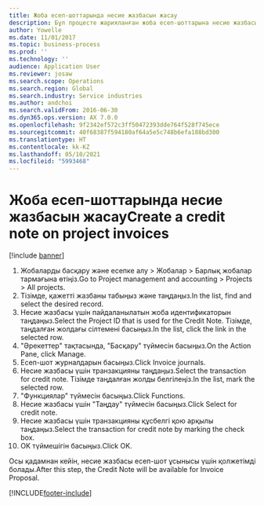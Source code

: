 ```yaml
---
title: Жоба есеп-шоттарында несие жазбасын жасау
description: Бұл процесте жарияланған жоба есеп-шоттарына несие жазбасын жасау жолы көрсетіледі.
author: Yowelle
ms.date: 11/01/2017
ms.topic: business-process
ms.prod: ''
ms.technology: ''
audience: Application User
ms.reviewer: josaw
ms.search.scope: Operations
ms.search.region: Global
ms.search.industry: Service industries
ms.author: andchoi
ms.search.validFrom: 2016-06-30
ms.dyn365.ops.version: AX 7.0.0
ms.openlocfilehash: 9f2342ef572c3ff50472393dde764f528f745ece
ms.sourcegitcommit: 40f68387f594180af64a5e5c748b6efa188bd300
ms.translationtype: HT
ms.contentlocale: kk-KZ
ms.lasthandoff: 05/10/2021
ms.locfileid: "5993468"
---
```

# <a name="create-a-credit-note-on-project-invoices"></a><span data-ttu-id="3b378-103">Жоба есеп-шоттарында несие жазбасын жасау</span><span class="sxs-lookup"><span data-stu-id="3b378-103">Create a credit note on project invoices</span></span>

[!include [banner](../../includes/banner.md)]

1. <span data-ttu-id="3b378-104">Жобаларды басқару және есепке алу > Жобалар > Барлық жобалар тармағына өтіңіз.</span><span class="sxs-lookup"><span data-stu-id="3b378-104">Go to Project management and accounting > Projects > All projects.</span></span> 
2. <span data-ttu-id="3b378-105">Тізімде, қажетті жазбаны табыңыз және таңдаңыз.</span><span class="sxs-lookup"><span data-stu-id="3b378-105">In the list, find and select the desired record.</span></span> 
3. <span data-ttu-id="3b378-106">Несие жазбасы үшін пайдаланылатын жоба идентификаторын таңдаңыз.</span><span class="sxs-lookup"><span data-stu-id="3b378-106">Select the Project ID that is used for the Credit Note.</span></span> <span data-ttu-id="3b378-107">Тізімде, таңдалған жолдағы сілтемені басыңыз.</span><span class="sxs-lookup"><span data-stu-id="3b378-107">In the list, click the link in the selected row.</span></span> 
4. <span data-ttu-id="3b378-108">"Әрекеттер" тақтасында, "Басқару" түймесін басыңыз.</span><span class="sxs-lookup"><span data-stu-id="3b378-108">On the Action Pane, click Manage.</span></span> 
5. <span data-ttu-id="3b378-109">Есеп-шот журналдарын басыңыз.</span><span class="sxs-lookup"><span data-stu-id="3b378-109">Click Invoice journals.</span></span> 
6. <span data-ttu-id="3b378-110">Несие жазбасы үшін транзакцияны таңдаңыз.</span><span class="sxs-lookup"><span data-stu-id="3b378-110">Select the transaction for credit note.</span></span> <span data-ttu-id="3b378-111">Тізімде таңдалған жолды белгілеңіз.</span><span class="sxs-lookup"><span data-stu-id="3b378-111">In the list, mark the selected row.</span></span> 
7. <span data-ttu-id="3b378-112">"Функциялар" түймесін басыңыз.</span><span class="sxs-lookup"><span data-stu-id="3b378-112">Click Functions.</span></span> 
8. <span data-ttu-id="3b378-113">Несие жазбасы үшін "Таңдау" түймесін басыңыз.</span><span class="sxs-lookup"><span data-stu-id="3b378-113">Click Select for credit note.</span></span> 
9. <span data-ttu-id="3b378-114">Несие жазбасы үшін транзакцияны құсбелгі қою арқылы таңдаңыз.</span><span class="sxs-lookup"><span data-stu-id="3b378-114">Select the transaction for credit note by marking the check box.</span></span>
10. <span data-ttu-id="3b378-115">OK түймешігін басыңыз.</span><span class="sxs-lookup"><span data-stu-id="3b378-115">Click OK.</span></span> 

<span data-ttu-id="3b378-116">Осы қадамнан кейін, несие жазбасы есеп-шот ұсынысы үшін қолжетімді болады.</span><span class="sxs-lookup"><span data-stu-id="3b378-116">After this step, the Credit Note will be available for Invoice Proposal.</span></span>


[!INCLUDE[footer-include](../../includes/footer-banner.md)]